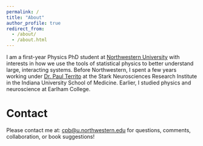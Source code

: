 ```yaml
---
permalink: /
title: "About"
author_profile: true
redirect_from: 
  - /about/
  - /about.html
---
```


I am a first-year Physics PhD student at [Northwestern University](https://physics.northwestern.edu/) with interests in how we use the tools of statistical physics to better understand large, interacting systems. Before Northwestern, I spent a few years working under [Dr. Paul Territo](https://medicine.iu.edu/faculty/6529/territo-paul) at the Stark Neurosciences Research Institute in the Indiana University School of Medicine. Earlier, I studied physics and neuroscience at Earlham College.

Contact 
======
Please contact me at: cpb@u.northwestern.edu for questions, comments, collaboration, or book suggestions!